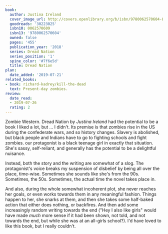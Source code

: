 ```yaml
---
book:
  author: Justina Ireland
  cover_image_url: http://covers.openlibrary.org/b/isbn/9780062570604-L.jpg
  goodreads: '30223025'
  isbn10: 0062570609
  isbn13: '9780062570604'
  owned: false
  pages: '455'
  publication_year: '2018'
  series: Dread Nation
  series_position: '1'
  spine_color: '#7f6e5d'
  title: Dread Nation
plan:
  date_added: '2019-07-21'
related_books:
- book: richard-kadrey/kill-the-dead
  text: Present-day zombies.
review:
  date_read:
  - 2019-07-26
  rating: 2
---
```


Zombie Western. Dread Nation by *Justina Ireland* had the potential to be a book I liked a lot, but … I didn't. Its
premise is that zombies rise in the US during the confederate wars, and so history changes. Slavery is abolished, but
black people and Indians have to go to fighting schools and fight zombies. our protagonist is a black teenage girl in
exactly that situation. She's sassy, self-reliant, and generally has the potential to be a delightful nuisance.

Instead, both the story and the writing are somewhat of a slog. The protagonist's voice breaks my suspension of
disbelief by being all over the place, time-wise. Sometimes she sounds like she's from the 90s. Sometimes, the 50s.
Sometimes, the actual time the novel takes place in.

And also, during the whole somewhat incoherent plot, she never reaches her goals, or even works towards them in any
meaningful fashion. Things happen to her, she snarks at them, and then she takes some half-baked action that either does
nothing, or backfires. And then add some increasingly random writing towards the end ("Hey I also like girls" would have
made *much* more sense if it had been shown, not told, and not towards the end, but while she was at an all-girls
school?). I'd have loved to like this book, but I really couldn't.
